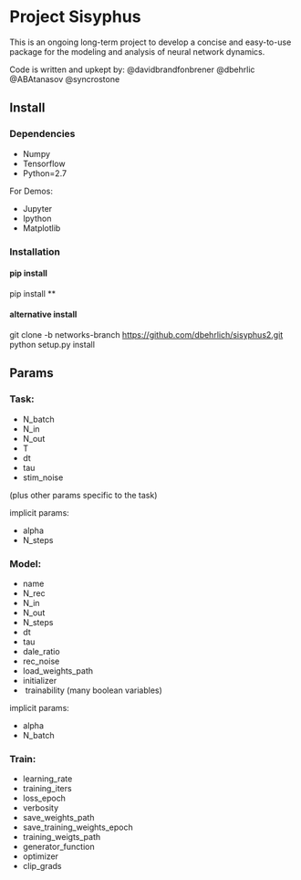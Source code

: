 # Project Sisyphus

This is an ongoing long-term project to develop a concise and easy-to-use package for the modeling and analysis of neural network dynamics. 

Code is written and upkept by: @davidbrandfonbrener @dbehrlic @ABAtanasov @syncrostone 


## Install

### Dependencies

- Numpy
- Tensorflow
- Python=2.7

For Demos:
- Jupyter
- Ipython
- Matplotlib

### Installation

#### pip install
pip install **

#### alternative install
git clone -b networks-branch https://github.com/dbehrlich/sisyphus2.git
python setup.py install


## Params

### Task:
- N_batch
- N_in
- N_out
- T
- dt
- tau
- stim_noise

  
(plus other params specific to the task)

implicit params:
  - alpha
  - N_steps


### Model:
- name
- N_rec
- N_in
- N_out
- N_steps
- dt
- tau
- dale_ratio
- rec_noise
- load_weights_path
- initializer 
-  trainability (many boolean variables)

implicit params:
  - alpha
  - N_batch


### Train:
- learning_rate
- training_iters
- loss_epoch
- verbosity
- save_weights_path
- save_training_weights_epoch
- training_weigts_path
- generator_function
- optimizer
- clip_grads
